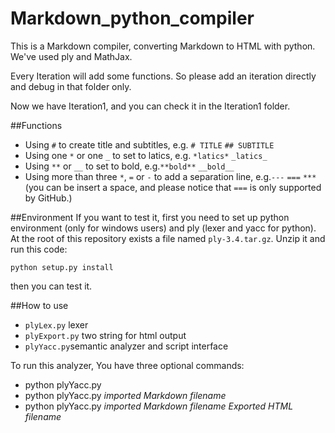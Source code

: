 Markdown_python_compiler
========================

This is a Markdown compiler, converting Markdown to HTML with python. We've used ply and MathJax.

Every Iteration will add some functions. So please add an iteration directly and debug in that folder only.

Now we have Iteration1, and you can check it in the Iteration1 folder.

##Functions
+ Using `#` to create title and subtitles, e.g. `# TITLE` `## SUBTITLE`
+ Using one `*` or one `_` to set to latics, e.g. `*latics*` `_latics_`
+ Using `**` or `__` to set to bold, e.g.`**bold**` `__bold__`
+ Using more than three `*`, `=` or `-` to add a separation line, e.g.`---` `===` `***`
  (you can be insert a space, and please notice that `===` is only supported by GitHub.)



##Environment
If you want to test it, first you need to set up python environment (only for windows users) and ply (lexer and yacc for python).
At the root of this repository exists a file named `ply-3.4.tar.gz`. Unzip it and run this code:
```
python setup.py install
```
then you can test it.

##How to use

+ `plyLex.py` lexer
+ `plyExport.py` two string for html output
+ `plyYacc.py`semantic analyzer and script interface

To run this analyzer, You have three optional commands:

+ python plyYacc.py
+ python plyYacc.py *imported Markdown filename*
+ python plyYacc.py *imported Markdown filename* *Exported HTML filename*
